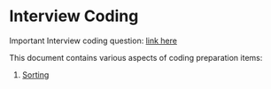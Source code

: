 # Interview Coding

Important Interview coding question: [link here](https://docs.google.com/spreadsheets/d/18AgUVm2IHdFmRXR4eo4krnHNDo1986Y2BtWgIHvgPLQ/edit#gid=0)

This document contains various aspects of coding preparation items:
1. [Sorting](https://github.com/VasuPatel001/Interview_coding/tree/main/Sorting)
